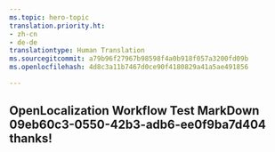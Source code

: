 ```yaml
---
ms.topic: hero-topic
translation.priority.ht:
- zh-cn
- de-de
translationtype: Human Translation
ms.sourcegitcommit: a79b96f27967b98598f4a0b918f057a3200fd09b
ms.openlocfilehash: 4d8c3a11b7467d0ce90f4180829a41a5ae491856

---
```

## OpenLocalization Workflow Test MarkDown 09eb60c3-0550-42b3-adb6-ee0f9ba7d404 thanks!



<!--HONumber=Jul16_HO4-->


